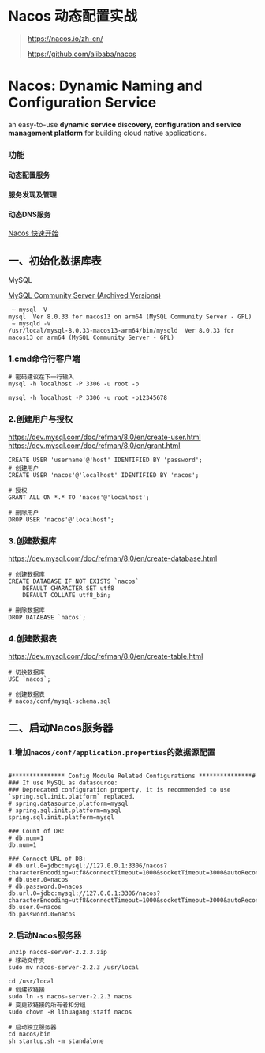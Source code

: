 

Nacos 动态配置实战
======
> https://nacos.io/zh-cn/
> 
> https://github.com/alibaba/nacos

# Nacos: Dynamic Naming and Configuration Service
an easy-to-use **dynamic** **service discovery, configuration and service management platform** for building cloud native applications.

### 功能
#### 动态配置服务
#### 服务发现及管理
#### 动态DNS服务

[Nacos 快速开始](https://nacos.io/zh-cn/docs/quick-start.html)

## 一、初始化数据库表
MySQL

[MySQL Community Server (Archived Versions)](https://downloads.mysql.com/archives/community/)
```shell
 ~ mysql -V
mysql  Ver 8.0.33 for macos13 on arm64 (MySQL Community Server - GPL)
 ~ mysqld -V
/usr/local/mysql-8.0.33-macos13-arm64/bin/mysqld  Ver 8.0.33 for macos13 on arm64 (MySQL Community Server - GPL)

```

### 1.cmd命令行客户端
```shell
# 密码建议在下一行输入
mysql -h localhost -P 3306 -u root -p

mysql -h localhost -P 3306 -u root -p12345678

```

### 2.创建用户与授权
https://dev.mysql.com/doc/refman/8.0/en/create-user.html
https://dev.mysql.com/doc/refman/8.0/en/grant.html
```mysql
CREATE USER 'username'@'host' IDENTIFIED BY 'password';
# 创建用户
CREATE USER 'nacos'@'localhost' IDENTIFIED BY 'nacos';

# 授权
GRANT ALL ON *.* TO 'nacos'@'localhost';

# 删除用户
DROP USER 'nacos'@'localhost';

```

### 3.创建数据库
https://dev.mysql.com/doc/refman/8.0/en/create-database.html
```mysql
# 创建数据库
CREATE DATABASE IF NOT EXISTS `nacos`
    DEFAULT CHARACTER SET utf8
    DEFAULT COLLATE utf8_bin;

# 删除数据库
DROP DATABASE `nacos`;

```

### 4.创建数据表
https://dev.mysql.com/doc/refman/8.0/en/create-table.html
```mysql
# 切换数据库
USE `nacos`;

# 创建数据表
# nacos/conf/mysql-schema.sql

```


## 二、启动Nacos服务器
### 1.增加`nacos/conf/application.properties`的数据源配置
```properties

#*************** Config Module Related Configurations ***************#
### If use MySQL as datasource:
### Deprecated configuration property, it is recommended to use `spring.sql.init.platform` replaced.
# spring.datasource.platform=mysql
# spring.sql.init.platform=mysql
spring.sql.init.platform=mysql

### Count of DB:
# db.num=1
db.num=1

### Connect URL of DB:
# db.url.0=jdbc:mysql://127.0.0.1:3306/nacos?characterEncoding=utf8&connectTimeout=1000&socketTimeout=3000&autoReconnect=true&useUnicode=true&useSSL=false&serverTimezone=UTC
# db.user.0=nacos
# db.password.0=nacos
db.url.0=jdbc:mysql://127.0.0.1:3306/nacos?characterEncoding=utf8&connectTimeout=1000&socketTimeout=3000&autoReconnect=true&useUnicode=true&useSSL=false&serverTimezone=Asia/Shanghai&zeroDateTimeBehavior=convertToNull&allowPublicKeyRetrieval=true
db.user.0=nacos
db.password.0=nacos

```

### 2.启动Nacos服务器
```shell
unzip nacos-server-2.2.3.zip
# 移动文件夹
sudo mv nacos-server-2.2.3 /usr/local

cd /usr/local
# 创建软链接
sudo ln -s nacos-server-2.2.3 nacos
# 变更软链接的所有者和分组
sudo chown -R lihuagang:staff nacos

# 启动独立服务器
cd nacos/bin
sh startup.sh -m standalone

```


